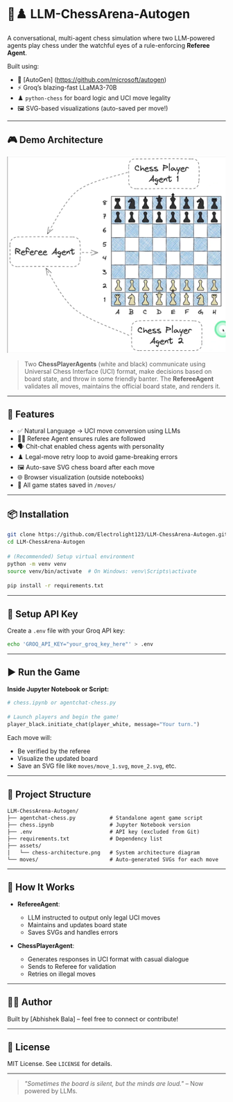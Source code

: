 
# 🤖♟️ LLM-ChessArena-Autogen

A conversational, multi-agent chess simulation where two LLM-powered agents play chess under the watchful eyes of a rule-enforcing **Referee Agent**.

Built using:
- 🧠 [AutoGen] (https://github.com/microsoft/autogen)
- ⚡️ Groq’s blazing-fast LLaMA3-70B
- ♟️ `python-chess` for board logic and UCI move legality
- 🖼️ SVG-based visualizations (auto-saved per move!)

---

## 🎮 Demo Architecture

![Chess Multi-Agent Architecture](./assets/chess-architecture.png)

> Two **ChessPlayerAgents** (white and black) communicate using Universal Chess Interface (UCI) format, make decisions based on board state, and throw in some friendly banter. The **RefereeAgent** validates all moves, maintains the official board state, and renders it.

---

## 🚀 Features

- ✅ Natural Language → UCI move conversion using LLMs
- 🧑‍⚖️ Referee Agent ensures rules are followed
- 🗣️ Chit-chat enabled chess agents with personality
- ♟️ Legal-move retry loop to avoid game-breaking errors
- 🖼️ Auto-save SVG chess board after each move
- 🌐 Browser visualization (outside notebooks)
- 📁 All game states saved in `/moves/`

---

## 📦 Installation

```bash
git clone https://github.com/Electrolight123/LLM-ChessArena-Autogen.git
cd LLM-ChessArena-Autogen

# (Recommended) Setup virtual environment
python -m venv venv
source venv/bin/activate  # On Windows: venv\Scripts\activate

pip install -r requirements.txt
```

---

## 🔑 Setup API Key

Create a `.env` file with your Groq API key:

```bash
echo 'GROQ_API_KEY="your_groq_key_here"' > .env
```

---

## ▶️ Run the Game

**Inside Jupyter Notebook or Script:**

```python
# chess.ipynb or agentchat-chess.py

# Launch players and begin the game!
player_black.initiate_chat(player_white, message="Your turn.")
```

Each move will:
- Be verified by the referee
- Visualize the updated board
- Save an SVG file like `moves/move_1.svg`, `move_2.svg`, etc.

---

## 📂 Project Structure

```
LLM-ChessArena-Autogen/
├── agentchat-chess.py           # Standalone agent game script
├── chess.ipynb                  # Jupyter Notebook version
├── .env                         # API key (excluded from Git)
├── requirements.txt             # Dependency list
├── assets/
│   └── chess-architecture.png   # System architecture diagram
└── moves/                       # Auto-generated SVGs for each move
```

---

## 🧠 How It Works

- **RefereeAgent**:
  - LLM instructed to output only legal UCI moves
  - Maintains and updates board state
  - Saves SVGs and handles errors

- **ChessPlayerAgent**:
  - Generates responses in UCI format with casual dialogue
  - Sends to Referee for validation
  - Retries on illegal moves

---

## 🧑‍💻 Author

Built by [Abhishek Bala] – feel free to connect or contribute!

---

## 📜 License

MIT License. See `LICENSE` for details.

---

> _"Sometimes the board is silent, but the minds are loud."_ – Now powered by LLMs.

